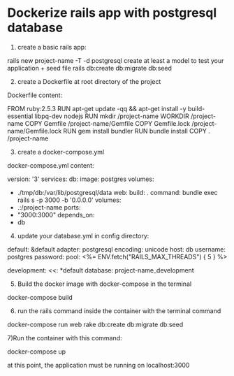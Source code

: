 # Dockerize rails app with postgresql database

1) create a basic rails app:

rails new project-name -T -d postgresql
create at least a model to test your application + seed file
rails db:create db:migrate db:seed

2) create a Dockerfile at root directory of the project

Dockerfile content:

FROM ruby:2.5.3
RUN apt-get update -qq && apt-get install -y build-essential libpq-dev nodejs
RUN mkdir /project-name
WORKDIR /project-name
COPY Gemfile /project-name/Gemfile
COPY Gemfile.lock /project-name/Gemfile.lock
RUN gem install bundler
RUN bundle install
COPY . /project-name

3) create a docker-compose.yml

docker-compose.yml content:

version: '3'
services:
 db:
  image: postgres
  volumes:
   - ./tmp/db:/var/lib/postgresql/data
 web:
  build: .
  command: bundle exec rails s -p 3000 -b '0.0.0.0'
  volumes:
   - .:/project-name
  ports:
   - "3000:3000"
  depends_on:
   - db


4) update your database.yml in config directory:

default: &default
  adapter: postgresql
  encoding: unicode
  host: db
  username: postgres
  password:
  pool: <%= ENV.fetch("RAILS_MAX_THREADS") { 5 } %>

development:
  <<: *default
  database: project-name_development
  
 5) Build the docker image with docker-compose in the terminal
 
 docker-compose build

6) run the rails command inside the container with the terminal command

docker-compose run web rake db:create db:migrate db:seed

7)Run the container with this command:

docker-compose up

at this point, the application must be running on localhost:3000




 
 


